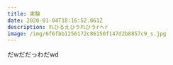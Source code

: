 ```yaml
---
title: 実験
date: 2020-01-04T18:16:52.061Z
description: れひるえひうれひうrへr
image: /img/6f6fbb1256172c86150f147d2b8857c9_s.jpg
---
```

だwだだっわだwd
